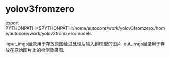# yolov3fromzero

export PYTHONPATH=$PYTHONPATH:/home/autocore/work/yolov3fromzero:/home/autocore/work/yolov3fromzero/models

input_imgs目录用于存放原图经过处理后输入到模型的图片.
out_imgs目录用于存放在原始图片上的检测效果图.